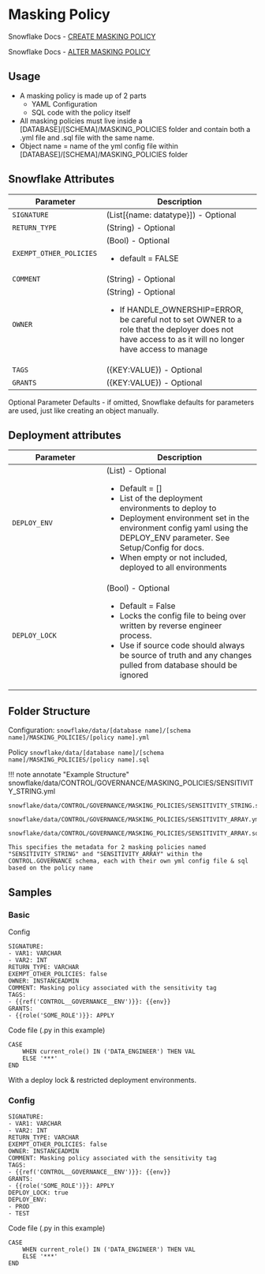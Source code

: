 # Masking Policy

Snowflake Docs - [CREATE MASKING POLICY](https://docs.snowflake.com/en/sql-reference/sql/alter-table)

Snowflake Docs - [ALTER MASKING POLICY](https://docs.snowflake.com/en/sql-reference/sql/alter-view)

## Usage 
* A masking policy is made up of 2 parts
    * YAML Configuration
    * SQL code with the policy itself
* All masking policies must live inside a [DATABASE]/[SCHEMA]/MASKING_POLICIES folder and contain both a .yml file and .sql file with the same name.
* Object name = name of the yml config file within [DATABASE]/[SCHEMA]/MASKING_POLICIES folder

## Snowflake Attributes

| <div style="width:175px">Parameter</div>          | Description                          |
| ------------------------------------------------  | ------------------------------------ |
| `SIGNATURE`         | (List[{name: datatype}]) - Optional |
| `RETURN_TYPE`         | (String) - Optional |
| `EXEMPT_OTHER_POLICIES`         | (Bool) - Optional <ul><li>default = FALSE</li></ul> |
| `COMMENT`         | (String) - Optional |
| `OWNER`         | (String) - Optional <ul><li>If HANDLE_OWNERSHIP=ERROR, be careful not to set OWNER to a role that the deployer does not have access to as it will no longer have access to manage</li></ul>|
| `TAGS`         | ({KEY:VALUE}) - Optional |
| `GRANTS`         | ({KEY:VALUE}) - Optional |

Optional Parameter Defaults - if omitted, Snowflake defaults for parameters are used, just like creating an object manually.

## Deployment attributes

| <div style="width:175px">Parameter</div>          | Description                          |
| ------------------------------------------------  | ------------------------------------ |
| `DEPLOY_ENV`         | (List) - Optional <ul><li>Default = []</li><li>List of the deployment environments to deploy to</li><li>Deployment environment set in the environment config yaml using the DEPLOY_ENV parameter.  See Setup/Config for docs.</li><li>When empty or not included, deployed to all environments</li></ul> |
| `DEPLOY_LOCK`         | (Bool) - Optional <ul><li>Default = False</li><li>Locks the config file to being over written by reverse engineer process.</li><li>Use if source code should always be source of truth and any changes pulled from database should be ignored</li></ul> |

## Folder Structure

Configuration:
  `snowflake/data/[database name]/[schema name]/MASKING_POLICIES/[policy name].yml`

Policy
  `snowflake/data/[database name]/[schema name]/MASKING_POLICIES/[policy name].sql`
  

!!! note annotate "Example Structure"
    snowflake/data/CONTROL/GOVERNANCE/MASKING_POLICIES/SENSITIVITY_STRING.yml
    
    snowflake/data/CONTROL/GOVERNANCE/MASKING_POLICIES/SENSITIVITY_STRING.sql

    snowflake/data/CONTROL/GOVERNANCE/MASKING_POLICIES/SENSITIVITY_ARRAY.yml

    snowflake/data/CONTROL/GOVERNANCE/MASKING_POLICIES/SENSITIVITY_ARRAY.sql
    
    This specifies the metadata for 2 masking policies named "SENSITIVITY_STRING" and "SENSITIVITY_ARRAY" within the CONTROL.GOVERNANCE schema, each with their own yml config file & sql based on the policy name

## Samples

### Basic

Config
```
SIGNATURE:
- VAR1: VARCHAR
- VAR2: INT
RETURN_TYPE: VARCHAR
EXEMPT_OTHER_POLICIES: false
OWNER: INSTANCEADMIN
COMMENT: Masking policy associated with the sensitivity tag
TAGS: 
- {{ref('CONTROL__GOVERNANCE__ENV')}}: {{env}}
GRANTS: 
- {{role('SOME_ROLE')}}: APPLY
```

Code file (.py in this example)
```
CASE     
    WHEN current_role() IN ('DATA_ENGINEER') THEN VAL     
    ELSE '***'   
END
```

With a deploy lock & restricted deployment environments.  

### Config
```
SIGNATURE:
- VAR1: VARCHAR
- VAR2: INT
RETURN_TYPE: VARCHAR
EXEMPT_OTHER_POLICIES: false
OWNER: INSTANCEADMIN
COMMENT: Masking policy associated with the sensitivity tag
TAGS: 
- {{ref('CONTROL__GOVERNANCE__ENV')}}: {{env}}
GRANTS: 
- {{role('SOME_ROLE')}}: APPLY
DEPLOY_LOCK: true
DEPLOY_ENV:
- PROD
- TEST
```

Code file (.py in this example)
```
CASE     
    WHEN current_role() IN ('DATA_ENGINEER') THEN VAL     
    ELSE '***'   
END
```